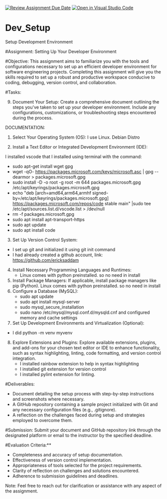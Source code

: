 [![Review Assignment Due Date](https://classroom.github.com/assets/deadline-readme-button-24ddc0f5d75046c5622901739e7c5dd533143b0c8e959d652212380cedb1ea36.svg)](https://classroom.github.com/a/vbnbTt5m)
[![Open in Visual Studio Code](https://classroom.github.com/assets/open-in-vscode-718a45dd9cf7e7f842a935f5ebbe5719a5e09af4491e668f4dbf3b35d5cca122.svg)](https://classroom.github.com/online_ide?assignment_repo_id=15213591&assignment_repo_type=AssignmentRepo)
# Dev_Setup
Setup Development Environment

#Assignment: Setting Up Your Developer Environment

#Objective:
This assignment aims to familiarize you with the tools and configurations necessary to set up an efficient developer environment for software engineering projects. Completing this assignment will give you the skills required to set up a robust and productive workspace conducive to coding, debugging, version control, and collaboration.

#Tasks:

9. Document Your Setup:
    Create a comprehensive document outlining the steps you've taken to set up your developer environment. Include any configurations, customizations, or troubleshooting steps encountered during the process. 

DOCUMENTATION:
1.  Select Your Operating System (OS):
I use Linux. Debian Distro

2. Install a Text Editor or Integrated Development Environment (IDE):

I installed vscode that I installed using terminal with the command: 

- sudo apt-get install wget gpg
- wget -qO- https://packages.microsoft.com/keys/microsoft.asc | gpg --dearmor > packages.microsoft.gpg
- sudo install -D -o root -g root -m 644 packages.microsoft.gpg /etc/apt/keyrings/packages.microsoft.gpg
- echo "deb [arch=amd64,arm64,armhf signed-by=/etc/apt/keyrings/packages.microsoft.gpg] https://packages.microsoft.com/repos/code stable main" |sudo tee /etc/apt/sources.list.d/vscode.list > /dev/null
- rm -f packages.microsoft.gpg
- sudo apt install apt-transport-https
- sudo apt update
- sudo apt install code


3. Set Up Version Control System:
 - I set up git and initialized it using git init command
  - I had already created a github account, link: https://github.com/ericksaddam


4. Install Necessary Programming Languages and Runtimes:
    - Linux comes with python preinstalled. so no need in install
5. Install Package Managers:
   If applicable, install package managers like pip (Python).
Linux comes with python preinstalled. so no need in install
6. Configure a Database (MySQL):
    - sudo apt update
    - sudo apt install mysql-server
    - sudo mysql_secure_installation
    - sudo nano /etc/mysql/mysql.conf.d/mysqld.cnf and configured memory and cache settings
7. Set Up Development Environments and Virtualization (Optional):
  - I did python -m venv myvenv
8. Explore Extensions and Plugins:
   Explore available extensions, plugins, and add-ons for your chosen text editor or IDE to enhance functionality, such as syntax highlighting, linting, code formatting, and version control integration.
   - I installed rainbow extension to help in syntax highlighting
   - I installed git extension for version control
   - I installed pylint extension for linting.

#Deliverables:
- Document detailing the setup process with step-by-step instructions and screenshots where necessary.
- A GitHub repository containing a sample project initialized with Git and any necessary configuration files (e.g., .gitignore).
- A reflection on the challenges faced during setup and strategies employed to overcome them.

#Submission:
Submit your document and GitHub repository link through the designated platform or email to the instructor by the specified deadline.

#Evaluation Criteria:**
- Completeness and accuracy of setup documentation.
- Effectiveness of version control implementation.
- Appropriateness of tools selected for the project requirements.
- Clarity of reflection on challenges and solutions encountered.
- Adherence to submission guidelines and deadlines.

Note: Feel free to reach out for clarification or assistance with any aspect of the assignment.
